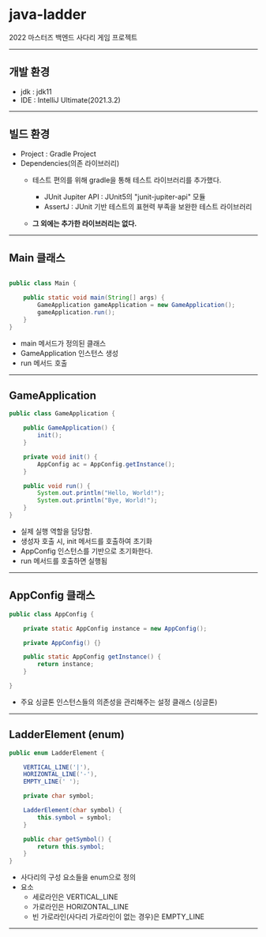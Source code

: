 
# java-ladder

2022 마스터즈 백엔드 사다리 게임 프로젝트

---

## 개발 환경
- jdk : jdk11
- IDE : IntelliJ Ultimate(2021.3.2)

---

## 빌드 환경

- Project : Gradle Project
- Dependencies(의존 라이브러리)
  - 테스트 편의를 위해 gradle을 통해 테스트 라이브러리를 추가했다.
      - JUnit Jupiter API : JUnit5의 "junit-jupiter-api" 모듈
      - AssertJ : JUnit 기반 테스트의 표현력 부족을 보완한 테스트 라이브러리

  - **그 외에는 추가한 라이브러리는 없다.**

---

## Main 클래스

```java

public class Main {

    public static void main(String[] args) {
        GameApplication gameApplication = new GameApplication();
        gameApplication.run();
    }
}
```
- main 메서드가 정의된 클래스
- GameApplication 인스턴스 생성
- run 메서드 호출

---

## GameApplication
```java
public class GameApplication {

    public GameApplication() {
        init();
    }

    private void init() {
        AppConfig ac = AppConfig.getInstance();
    }

    public void run() {
        System.out.println("Hello, World!");
        System.out.println("Bye, World!");
    }
}
```
- 실제 실행 역할을 담당함.
- 생성자 호출 시, init 메서드를 호출하여 초기화
- AppConfig 인스턴스를 기반으로 초기화한다.
- run 메서드를 호출하면 실행됨

---

## AppConfig 클래스
```java
public class AppConfig {

    private static AppConfig instance = new AppConfig();

    private AppConfig() {}

    public static AppConfig getInstance() {
        return instance;
    }

}
```
- 주요 싱글톤 인스턴스들의 의존성을 관리해주는 설정 클래스 (싱글톤)

---

## LadderElement (enum)
```java
public enum LadderElement {

    VERTICAL_LINE('|'),
    HORIZONTAL_LINE('-'),
    EMPTY_LINE(' ');

    private char symbol;

    LadderElement(char symbol) {
        this.symbol = symbol;
    }

    public char getSymbol() {
        return this.symbol;
    }
}
```
- 사다리의 구성 요소들을 enum으로 정의
- 요소
  - 세로라인은 VERTICAL_LINE
  - 가로라인은 HORIZONTAL_LINE
  - 빈 가로라인(사다리 가로라인이 없는 경우)은 EMPTY_LINE

---